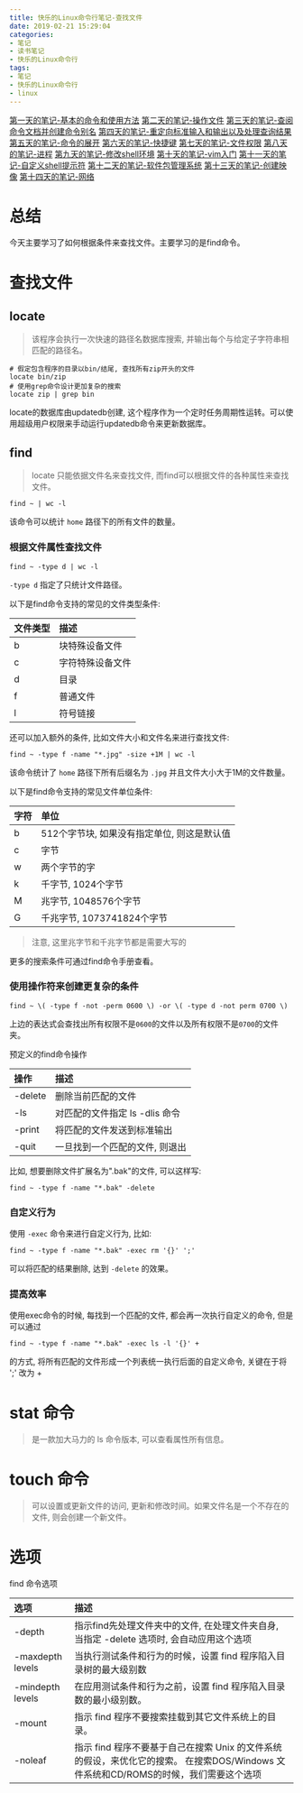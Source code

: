 ```yaml
---
title: 快乐的Linux命令行笔记-查找文件
date: 2019-02-21 15:29:04
categories:
- 笔记
- 读书笔记
- 快乐的Linux命令行
tags:
- 笔记
- 快乐的Linux命令行
- linux
---
```


[第一天的笔记-基本的命令和使用方法](/note/read_note/The_Linux_Command_Line/The-Linux-Command-Line-read-note-1Day.html)
[第二天的笔记-操作文件](/note/read_note/The_Linux_Command_Line/The-Linux-Command-Line-read-note-2Day.html)
[第三天的笔记-查阅命令文档并创建命令别名](/note/read_note/The_Linux_Command_Line/The-Linux-Command-Line-read-note-3Day.html)
[第四天的笔记-重定向标准输入和输出以及处理查询结果](/note/read_note/The_Linux_Command_Line/The-Linux-Command-Line-read-note-4Day.html)
[第五天的笔记-命令的展开](/note/read_note/The_Linux_Command_Line/The-Linux-Command-Line-read-note-5Day.html)
[第六天的笔记-快捷键](/note/read_note/The_Linux_Command_Line/The-Linux-Command-Line-read-note-6Day.html)
[第七天的笔记-文件权限](/note/read_note/The_Linux_Command_Line/The-Linux-Command-Line-read-note-7Day.html)
[第八天的笔记-进程](/note/read_note/The_Linux_Command_Line/The-Linux-Command-Line-read-note-8Day.html)
[第九天的笔记-修改shell环境](/note/read_note/The_Linux_Command_Line/The-Linux-Command-Line-read-note-9Day.html)
[第十天的笔记-vim入门](/note/read_note/The_Linux_Command_Line/The-Linux-Command-Line-read-note-10Day.html)
[第十一天的笔记-自定义shell提示符](/note/read_note/The_Linux_Command_Line/The-Linux-Command-Line-read-note-11Day.html)
[第十二天的笔记-软件包管理系统](/note/read_note/The_Linux_Command_Line/The-Linux-Command-Line-read-note-12Day.html)
[第十三天的笔记-创建映像](/note/read_note/The_Linux_Command_Line/The-Linux-Command-Line-read-note-13Day.html)
[第十四天的笔记-网络](/note/read_note/The_Linux_Command_Line/The-Linux-Command-Line-read-note-14Day.html)

# 总结

今天主要学习了如何根据条件来查找文件。主要学习的是find命令。
<!--more-->

# 查找文件

## locate

> 该程序会执行一次快速的路径名数据库搜索, 并输出每个与给定子字符串相匹配的路径名。

```shell
# 假定包含程序的目录以bin/结尾, 查找所有zip开头的文件
locate bin/zip
# 使用grep命令设计更加复杂的搜索
locate zip | grep bin
```

locate的数据库由updatedb创建, 这个程序作为一个定时任务周期性运转。可以使用超级用户权限来手动运行updatedb命令来更新数据库。

## find

> locate 只能依据文件名来查找文件, 而find可以根据文件的各种属性来查找文件。

```shell
find ~ | wc -l
```

该命令可以统计 `home` 路径下的所有文件的数量。

### 根据文件属性查找文件

```shell
find ~ -type d | wc -l
```

`-type d` 指定了只统计文件路径。

以下是find命令支持的常见的文件类型条件:

| 文件类型 | 描述 |
| :------- | :--- |
| b | 块特殊设备文件 |
| c | 字符特殊设备文件 |
| d | 目录 |
| f | 普通文件 |
| l | 符号链接 |

还可以加入额外的条件, 比如文件大小和文件名来进行查找文件:

```shell
find ~ -type f -name "*.jpg" -size +1M | wc -l
```

该命令统计了 `home` 路径下所有后缀名为 `.jpg` 并且文件大小大于1M的文件数量。

以下是find命令支持的常见文件单位条件:

| 字符 | 单位 |
| :--- | :--- |
| b | 512个字节块, 如果没有指定单位, 则这是默认值 |
| c | 字节 |
| w | 两个字节的字 |
| k | 千字节, 1024个字节 |
| M | 兆字节, 1048576个字节 |
| G | 千兆字节, 1073741824个字节 |

> 注意, 这里兆字节和千兆字节都是需要大写的

更多的搜索条件可通过find命令手册查看。

### 使用操作符来创建更复杂的条件

```shell
find ~ \( -type f -not -perm 0600 \) -or \( -type d -not perm 0700 \)
```

上边的表达式会查找出所有权限不是`0600`的文件以及所有权限不是`0700`的文件夹。

预定义的find命令操作

| 操作 | 描述 |
| :--- | :--- |
| -delete | 删除当前匹配的文件 |
| -ls | 对匹配的文件指定 ls -dlis 命令 |
| -print | 将匹配的文件发送到标准输出 |
| -quit | 一旦找到一个匹配的文件, 则退出 |

比如, 想要删除文件扩展名为".bak"的文件, 可以这样写:

```shell
find ~ -type f -name "*.bak" -delete
```

### 自定义行为

使用 `-exec` 命令来进行自定义行为, 比如:

```shell
find ~ -type f -name "*.bak" -exec rm '{}' ';'
```

可以将匹配的结果删除, 达到 `-delete` 的效果。

### 提高效率

使用exec命令的时候, 每找到一个匹配的文件, 都会再一次执行自定义的命令, 但是可以通过

```shell
find ~ -type f -name "*.bak" -exec ls -l '{}' +
```

的方式, 将所有匹配的文件形成一个列表统一执行后面的自定义命令, 关键在于将 ';' 改为 +

# stat 命令

> 是一款加大马力的 ls 命令版本, 可以查看属性所有信息。

# touch 命令

> 可以设置或更新文件的访问, 更新和修改时间。如果文件名是一个不存在的文件, 则会创建一个新文件。

# 选项

find 命令选项

| 选项 | 描述 |
| :--- | :--- |
| -depth | 指示find先处理文件夹中的文件, 在处理文件夹自身, 当指定 -delete 选项时, 会自动应用这个选项 |
| -maxdepth levels | 当执行测试条件和行为的时候，设置 find 程序陷入目录树的最大级别数 |
| -mindepth levels | 在应用测试条件和行为之前，设置 find 程序陷入目录数的最小级别数。 |
| -mount | 指示 find 程序不要搜索挂载到其它文件系统上的目录。 |
| -noleaf | 指示 find 程序不要基于自己在搜索 Unix 的文件系统的假设，来优化它的搜索。 在搜索DOS/Windows 文件系统和CD/ROMS的时候，我们需要这个选项 |


